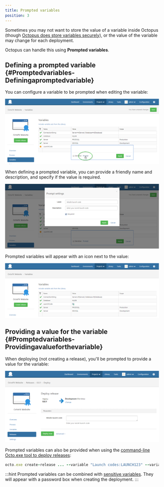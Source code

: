 ```yaml
---
title: Prompted variables
position: 3
---
```


Sometimes you may not want to store the value of a variable inside Octopus (though [Octopus does store variables securely](/docs/deploying-applications/variables/sensitive-variables.md)), or the value of the variable may change for each deployment.

Octopus can handle this using **Prompted variables**.

## Defining a prompted variable {#Promptedvariables-Definingapromptedvariable}

You can configure a variable to be prompted when editing the variable:

![](/docs/images/3048314/3278298.png "width=500")

When defining a prompted variable, you can provide a friendly name and description, and specify if the value is required.

![](/docs/images/3048314/3278299.png "width=500")

Prompted variables will appear with an icon next to the value:

![](/docs/images/3048314/3278300.png "width=500")

## Providing a value for the variable {#Promptedvariables-Providingavalueforthevariable}

When deploying (not creating a release), you'll be prompted to provide a value for the variable:

![](/docs/images/3048314/3278301.png "width=500")

Prompted variables can also be provided when using the [command-line Octo.exe tool to deploy releases](/docs/api-and-integration/octo.exe-command-line/deploying-releases.md):

```ruby
octo.exe create-release ... --variable "Launch codes:LAUNCH123" --variable "Variable 2:Some value"
```

:::hint
Prompted variables can be combined with [sensitive variables](/docs/deploying-applications/variables/sensitive-variables.md). They will appear with a password box when creating the deployment.
:::
